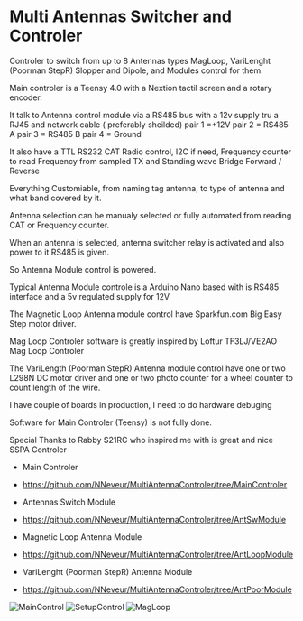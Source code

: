 # Multi Antennas Switcher and Controler
 Controler to switch from up to 8 Antennas types MagLoop, VariLenght (Poorman StepR) Slopper and Dipole, and Modules control for them.
 
 Main controler is a Teensy 4.0 with a Nextion tactil screen and a rotary encoder.
 
 It talk to Antenna control module via a RS485 bus with a 12v supply tru a RJ45 and network cable ( preferably sheilded) pair 1 =+12V pair 2 = RS485 A pair 3 = RS485 B pair 4 = Ground
 
 It also have a TTL RS232 CAT Radio control, I2C if need, Frequency counter to read Frequency from sampled TX and Standing wave Bridge Forward / Reverse
 
 Everything Customiable, from naming tag antenna, to type of antenna and what band covered by it.
 
 Antenna selection can be manualy selected or fully automated from reading CAT or Frequency counter.
 
 When an antenna is selected, antenna switcher relay is activated and also power to it RS485 is given.
 
 So Antenna Module control is powered.
 
 Typical Antenna Module controle is a Arduino Nano based with is RS485 interface and a 5v regulated supply for 12V
 
 The Magnetic Loop Antenna module control have Sparkfun.com Big Easy Step motor driver.
 
 Mag Loop Controler software is greatly inspired by Loftur TF3LJ/VE2AO Mag Loop Controler
 
 The VariLength (Poorman StepR) Antenna module control have one or two L298N DC motor driver and one or two photo counter for a wheel counter to count length of the wire.
 
 I have couple of boards in production, I need to do hardware debuging
 
 Software for Main Controler (Teensy) is not fully done.

 Special Thanks to Rabby S21RC who inspired me with is great and nice SSPA Controler 

- Main Controler
- https://github.com/NNeveur/MultiAntennaControler/tree/MainControler

- Antennas Switch Module
- https://github.com/NNeveur/MultiAntennaControler/tree/AntSwModule

- Magnetic Loop Antenna Module
- https://github.com/NNeveur/MultiAntennaControler/tree/AntLoopModule

- VariLenght (Poorman StepR) Antenna Module
- https://github.com/NNeveur/MultiAntennaControler/tree/AntPoorModule

 
![MainControl](https://github.com/user-attachments/assets/b221a1fb-7753-4c5d-a02f-8de5f6859774)
![SetupControl](https://github.com/user-attachments/assets/cce99413-3a82-4369-b0eb-89f44497b111)
![MagLoop](https://github.com/user-attachments/assets/bb674210-b228-46e5-b636-fad7f2131e94)
